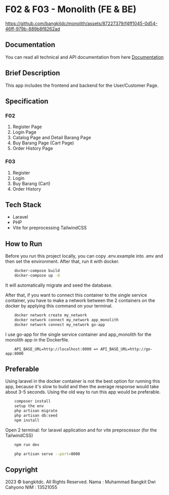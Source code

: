 # F02 & F03 - Monolith (FE & BE)

https://github.com/bangkitdc/monolith/assets/87227379/f4ff1045-0d54-46ff-979b-889b8f8262ad

## Documentation
You can read all technical and API documentation from here [Documentation](EXPLANATION.md)

## Brief Description
This app includes the frontend and backend for the User/Customer Page.

## Specification
### F02
1. Register Page
2. Login Page
3. Catalog Page and Detail Barang Page
4. Buy Barang Page (Cart Page)
5. Order History Page

### F03
1. Register
2. Login
3. Buy Barang (Cart)
4. Order History

## Tech Stack
- Laravel
- PHP
- Vite for preprocessing TailwindCSS

## How to Run
Before you run this project locally, you can copy .env.example into .env and then set the environment. After that, run it with docker.
```sh
    docker-compose build
    docker-compose up -d
```
It will automatically migrate and seed the database.

After that, if you want to connect this container to the single service container, you have to make a network between the 2 containers on the docker by applying this command on your terminal.

```sh
    docker network create my_network
    docker network connect my_network app_monolith
    docker network connect my_network go-app
```

I use go-app for the single service container and app_monolith for the monolith app in the Dockerfile.

```
    API_BASE_URL=http://localhost:8000 => API_BASE_URL=http://go-app:8000
```

## Preferable
Using laravel in the docker container is not the best option for running this app, because it's slow to build and then the average response would take about 3-5 seconds. Using the old way to run this app would be preferable.

```sh
    composer install
    setup the env
    php artisan migrate
    php artisan db:seed
    npm install
```

Open 2 terminal: for laravel application and for vite preprocessor (for the TailwindCSS)

``` sh
    npm run dev
```

``` sh
    php artisan serve --port=8080
```

## Copyright
2023 © bangkitdc. All Rights Reserved.
Nama : Muhammad Bangkit Dwi Cahyono
NIM : 13521055
